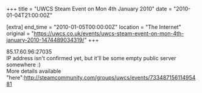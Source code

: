 +++
title = "UWCS Steam Event on Mon 4th January 2010"
date = "2010-01-04T21:00:00Z"

[extra]
end_time = "2010-01-05T00:00:00Z"
location = "The Internet"
original = "https://uwcs.co.uk/events/uwcs-steam-event-on-mon-4th-january-2010-1474489034319/"
+++

85.17.60.96:27035  
IP address isn't confirmed yet, but it'll be some empty public server somewhere :)  
More details available "here":http://steamcommunity.com/groups/uwcs/events/73348715611495481

